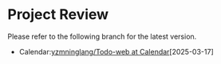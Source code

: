 # Project Review

Please refer to the following branch for the latest version.

- Calendar:[yzmninglang/Todo-web at Calendar](https://github.com/yzmninglang/Todo-web/tree/Calendar)[2025-03-17]

